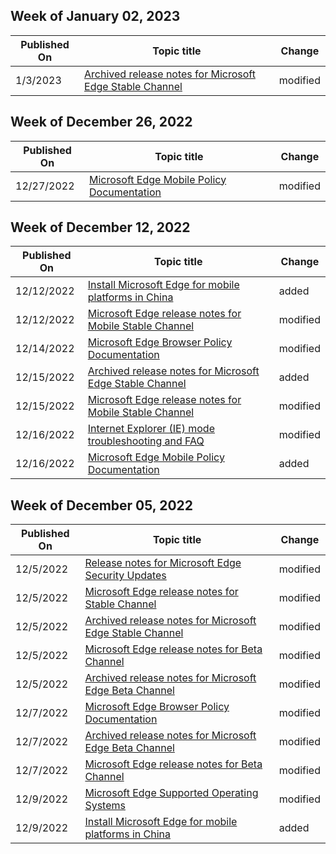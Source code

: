 <!-- This file is generated automatically each week. Changes made to this file will be overwritten.-->



## Week of January 02, 2023


| Published On |Topic title | Change |
|------|------------|--------|
| 1/3/2023 | [Archived release notes for Microsoft Edge Stable Channel](/DeployEdge/microsoft-edge-relnote-archive-stable-channel) | modified |


## Week of December 26, 2022


| Published On |Topic title | Change |
|------|------------|--------|
| 12/27/2022 | [Microsoft Edge Mobile Policy Documentation](/DeployEdge/microsoft-edge-mobile-policies) | modified |


## Week of December 12, 2022


| Published On |Topic title | Change |
|------|------------|--------|
| 12/12/2022 | [Install Microsoft Edge for mobile platforms in China](https://learn.microsoft.com/en-us/DeployEdge/microsoft-edge-install-mobile-china) | added |
| 12/12/2022 | [Microsoft Edge release notes for Mobile Stable Channel](https://learn.microsoft.com/en-us/DeployEdge/microsoft-edge-relnote-mobile-stable-channel) | modified |
| 12/14/2022 | [Microsoft Edge Browser Policy Documentation](/DeployEdge/microsoft-edge-policies) | modified |
| 12/15/2022 | [Archived release notes for Microsoft Edge Stable Channel](/DeployEdge/microsoft-edge-relnote-archive-mobile-stable-channel) | added |
| 12/15/2022 | [Microsoft Edge release notes for Mobile Stable Channel](/DeployEdge/microsoft-edge-relnote-mobile-stable-channel) | modified |
| 12/16/2022 | [Internet Explorer (IE) mode troubleshooting and FAQ](/DeployEdge/edge-ie-mode-faq) | modified |
| 12/16/2022 | [Microsoft Edge Mobile Policy Documentation](/DeployEdge/microsoft-edge-mobile-policies) | added |


## Week of December 05, 2022


| Published On |Topic title | Change |
|------|------------|--------|
| 12/5/2022 | [Release notes for Microsoft Edge Security Updates](/DeployEdge/microsoft-edge-relnotes-security) | modified |
| 12/5/2022 | [Microsoft Edge release notes for Stable Channel](/DeployEdge/microsoft-edge-relnote-stable-channel) | modified |
| 12/5/2022 | [Archived release notes for Microsoft Edge Stable Channel](/DeployEdge/microsoft-edge-relnote-archive-stable-channel) | modified |
| 12/5/2022 | [Microsoft Edge release notes for Beta Channel](/DeployEdge/microsoft-edge-relnote-beta-channel) | modified |
| 12/5/2022 | [Archived release notes for Microsoft Edge Beta Channel](/DeployEdge/microsoft-edge-relnote-archive-beta-channel) | modified |
| 12/7/2022 | [Microsoft Edge Browser Policy Documentation](/DeployEdge/microsoft-edge-policies) | modified |
| 12/7/2022 | [Archived release notes for Microsoft Edge Beta Channel](/DeployEdge/microsoft-edge-relnote-archive-beta-channel) | modified |
| 12/7/2022 | [Microsoft Edge release notes for Beta Channel](/DeployEdge/microsoft-edge-relnote-beta-channel) | modified |
| 12/9/2022 | [Microsoft Edge Supported Operating Systems](/DeployEdge/microsoft-edge-supported-operating-systems) | modified |
| 12/9/2022 | [Install Microsoft Edge for mobile platforms in China](/DeployEdge/microsoft-edge-install-mobile-china) | added |

